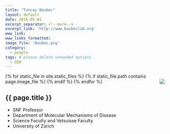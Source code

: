 ```yaml
---
title: "Tuncay Baubec"
layout: default
date: 2016-05-01
excerpt_separator: <!--more-->
excerpt_link: 'http://www.baubeclab.org'
www_link:
www_links_formatted:
image_file: 'Baubec.png'
category:
  - people
tags: # please delete unneeded options
  - UZH
---
```


{% for static_file in site.static_files %}
  {% if static_file.path contains page.image_file %}
<img style="float: right; max-width: 60px;" src="{{ static_file.path | relative_url}}" />
  {% endif %}
{% endfor %}

## {{ page.title }}

* SNF Professor
* Department of Molecular Mechanisms of Disease
* Science Faculty and Vetsuisse Faculty
* University of Zürich

<!--more-->

